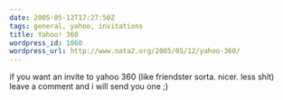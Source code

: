 ```yaml
---
date: 2005-05-12T17:27:50Z
tags: general, yahoo, invitations
title: Yahoo! 360
wordpress_id: 1060
wordpress_url: http://www.nata2.org/2005/05/12/yahoo-360/
---
```


if you want an invite to yahoo 360 (like friendster sorta. nicer. less shit) leave a comment and i will send you one ;)
